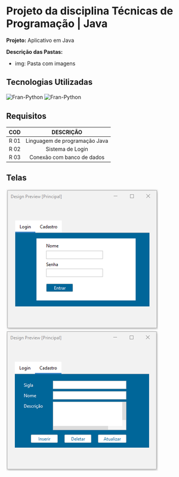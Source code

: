 # Projeto da disciplina Técnicas de Programação | Java
**Projeto:** Aplicativo em Java

**Descrição das Pastas:**
* img: Pasta com imagens

## Tecnologias Utilizadas

<div align="left">
  
   <img align="center" alt="Fran-Python" height="90" width="100" src="https://cdn.jsdelivr.net/gh/devicons/devicon/icons/java/java-original-wordmark.svg">
   <img align="center" alt="Fran-Python" height="90" width="100" src="https://cdn.jsdelivr.net/gh/devicons/devicon/icons/mysql/mysql-original-wordmark.svg">
          
</div>

## Requisitos

<div align="left">
  
COD | DESCRIÇÃO |
:--:|:---------:|
R 01 |Linguagem de programação Java |
R 02 |Sistema de Login |
R 03 |Conexão com banco de dados |

## Telas

<div> 
   <img src="https://github.com/Francine-Moyses/projeto-TP/blob/main/img/Login.png?raw=true"></img>
   <img src="https://github.com/Francine-Moyses/projeto-TP/blob/main/img/Cadastro.png?raw=true"></img> 
</div>

</div>
